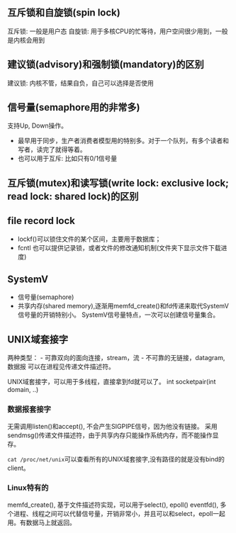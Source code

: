 ## 互斥锁和自旋锁(spin lock)
互斥锁: 一般是用户态
自旋锁: 用于多核CPU的忙等待，用户空间很少用到，一般是内核会用到
## 建议锁(advisory)和强制锁(mandatory)的区别
建议锁: 内核不管，结果自负，自己可以选择是否使用
## 信号量(semaphore用的非常多)
支持Up, Down操作。
- 最早用于同步，生产者消费者模型用的特别多。对于一个队列，有多个读者和写者，读完了就得等着。
- 也可以用于互斥: 比如只有0/1信号量
## 互斥锁(mutex)和读写锁(write lock: exclusive lock; read lock: shared lock)的区别

## file record lock
- lockf()可以锁住文件的某个区间，主要用于数据库；
- fcntl 也可以提供记录锁，或者文件的修改通知机制(文件夹下显示文件下载进度)

## SystemV
- 信号量(semaphore)
- 共享内存(shared memory),逐渐用memfd_create()和fd传递来取代SystemV
信号量的开销特别小。
SystemV信号量特点，一次可以创建信号量集合。

## UNIX域套接字
两种类型：
    - 可靠双向的面向连接，stream，流
    - 不可靠的无链接，datagram, 数据报
可以在进程见传递文件描述符。

UNIX域套接字，可以用于多线程，直接拿到fd就可以了。
int socketpair(int domain, ..)

### 数据报套接字
无需调用listen()和accept(), 不会产生SIGPIPE信号，因为他没有链接。
采用sendmsg()传递文件描述符，由于共享内存只能操作系统内存，而不能操作显存。

`cat /proc/net/unix`可以查看所有的UNIX域套接字,没有路径的就是没有bind的client。

### Linux特有的
memfd_create(), 基于文件描述符实现，可以用于select(), epoll()
eventfd(), 多个进程、线程之间可以代替信号量，开销非常小，并且可以和select，epoll一起用。有数据马上就返回。